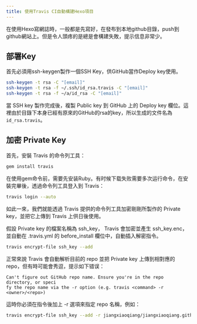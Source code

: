 ```yaml
---
title: 使用Travis CI自動構建Hexo項目
---
```


在使用Hexo寫網誌時，一般都是先寫好，在發布到本地github目錄，push到github網站上。但是令人頭疼的是總是會構建失敗，提示信息非常少。


## 部署Key

首先必須用ssh-keygen製作一個SSH Key，供GitHub當作Deploy key使用。

```Bash
ssh-keygen -t rsa -C "[email]"
ssh-keygen -t rsa -f ~/.ssh/id_rsa.travis -C "[email]"
ssh-keygen -t rsa -f ~/a/id_rsa -C "[email]"
```

當 SSH key 製作完成後，複製 Public key 到 GitHub 上的 Deploy key 欄位。這裡由於目錄下本身已經有原來的GitHub的rsa的key，所以生成的文件名為<code>id_rsa.travis</code>。

## 加密 Private Key

首先，安裝 Travis 的命令列工具：

```Bash
gem install travis
```

在使用gem命令前，需要先安装Ruby。有时候下载失败需要多次运行命令，在安裝完畢後，透過命令列工具登入到 Travis：

```Bash
travis login --auto
```
如此一來，我們就能透過 Travis 提供的命令列工具加密剛剛所製作的 Private key，並把它上傳到 Travis 上供日後使用。

假設 Private key 的檔案名稱為 ssh_key， Travis 會加密並產生 ssh_key.enc，並自動在 .travis.yml 的 before_install 欄位中，自動插入解密指令。

```Bash
travis encrypt-file ssh_key --add
```

正常來說 Travis 會自動解析目前的 repo 並把 Private key 上傳到相對應的 repo，但有時可能會秀逗，提示如下错误：

```
Can't figure out GitHub repo name. Ensure you're in the repo directory, or speci
fy the repo name via the -r option (e.g. travis <command> -r <owner>/<repo>)
```

這時你必須在指令後加上 -r 選項來指定 repo 名稱，例如：

```Bash
travis encrypt-file ssh_key --add -r jiangxiaoqiang/jiangxiaoqiang.github.com
```


